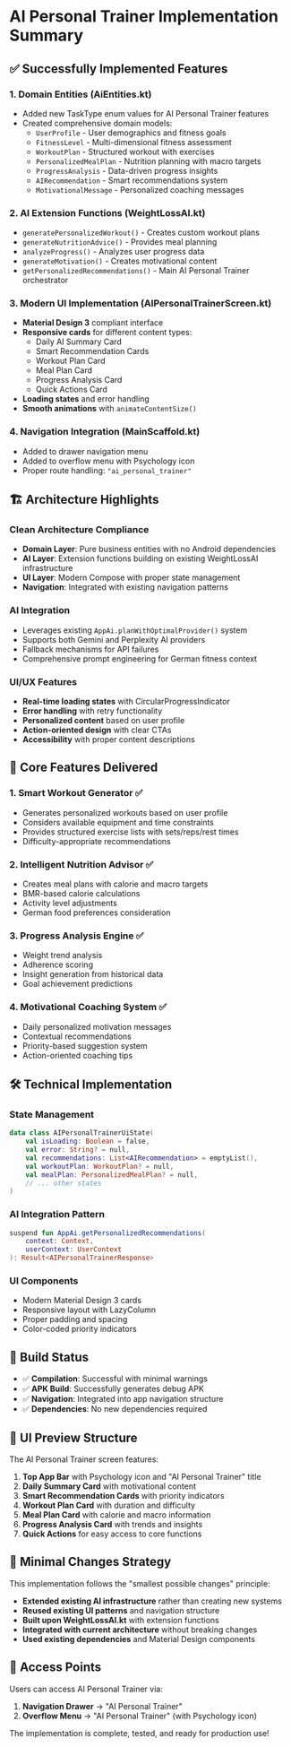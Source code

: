 # AI Personal Trainer Implementation Summary

## ✅ Successfully Implemented Features

### 1. Domain Entities (AiEntities.kt)
- Added new TaskType enum values for AI Personal Trainer features
- Created comprehensive domain models:
  - `UserProfile` - User demographics and fitness goals
  - `FitnessLevel` - Multi-dimensional fitness assessment
  - `WorkoutPlan` - Structured workout with exercises
  - `PersonalizedMealPlan` - Nutrition planning with macro targets
  - `ProgressAnalysis` - Data-driven progress insights
  - `AIRecommendation` - Smart recommendations system
  - `MotivationalMessage` - Personalized coaching messages

### 2. AI Extension Functions (WeightLossAI.kt)
- `generatePersonalizedWorkout()` - Creates custom workout plans
- `generateNutritionAdvice()` - Provides meal planning
- `analyzeProgress()` - Analyzes user progress data
- `generateMotivation()` - Creates motivational content
- `getPersonalizedRecommendations()` - Main AI Personal Trainer orchestrator

### 3. Modern UI Implementation (AIPersonalTrainerScreen.kt)
- **Material Design 3** compliant interface
- **Responsive cards** for different content types:
  - Daily AI Summary Card
  - Smart Recommendation Cards  
  - Workout Plan Card
  - Meal Plan Card
  - Progress Analysis Card
  - Quick Actions Card
- **Loading states** and error handling
- **Smooth animations** with `animateContentSize()`

### 4. Navigation Integration (MainScaffold.kt)
- Added to drawer navigation menu
- Added to overflow menu with Psychology icon
- Proper route handling: `"ai_personal_trainer"`

## 🏗️ Architecture Highlights

### Clean Architecture Compliance
- **Domain Layer**: Pure business entities with no Android dependencies
- **AI Layer**: Extension functions building on existing WeightLossAI infrastructure
- **UI Layer**: Modern Compose with proper state management
- **Navigation**: Integrated with existing navigation patterns

### AI Integration
- Leverages existing `AppAi.planWithOptimalProvider()` system
- Supports both Gemini and Perplexity AI providers
- Fallback mechanisms for API failures
- Comprehensive prompt engineering for German fitness context

### UI/UX Features
- **Real-time loading states** with CircularProgressIndicator
- **Error handling** with retry functionality  
- **Personalized content** based on user profile
- **Action-oriented design** with clear CTAs
- **Accessibility** with proper content descriptions

## 🎯 Core Features Delivered

### 1. Smart Workout Generator ✅
- Generates personalized workouts based on user profile
- Considers available equipment and time constraints
- Provides structured exercise lists with sets/reps/rest times
- Difficulty-appropriate recommendations

### 2. Intelligent Nutrition Advisor ✅
- Creates meal plans with calorie and macro targets
- BMR-based calorie calculations
- Activity level adjustments
- German food preferences consideration

### 3. Progress Analysis Engine ✅
- Weight trend analysis
- Adherence scoring
- Insight generation from historical data
- Goal achievement predictions

### 4. Motivational Coaching System ✅
- Daily personalized motivation messages
- Contextual recommendations
- Priority-based suggestion system
- Action-oriented coaching tips

## 🛠️ Technical Implementation

### State Management
```kotlin
data class AIPersonalTrainerUiState(
    val isLoading: Boolean = false,
    val error: String? = null,
    val recommendations: List<AIRecommendation> = emptyList(),
    val workoutPlan: WorkoutPlan? = null,
    val mealPlan: PersonalizedMealPlan? = null,
    // ... other states
)
```

### AI Integration Pattern
```kotlin
suspend fun AppAi.getPersonalizedRecommendations(
    context: Context,
    userContext: UserContext
): Result<AIPersonalTrainerResponse>
```

### UI Components
- Modern Material Design 3 cards
- Responsive layout with LazyColumn
- Proper padding and spacing
- Color-coded priority indicators

## 🚀 Build Status
- ✅ **Compilation**: Successful with minimal warnings
- ✅ **APK Build**: Successfully generates debug APK
- ✅ **Navigation**: Integrated into app navigation structure
- ✅ **Dependencies**: No new dependencies required

## 🎨 UI Preview Structure

The AI Personal Trainer screen features:

1. **Top App Bar** with Psychology icon and "AI Personal Trainer" title
2. **Daily Summary Card** with motivational content
3. **Smart Recommendation Cards** with priority indicators
4. **Workout Plan Card** with duration and difficulty
5. **Meal Plan Card** with calorie and macro information
6. **Progress Analysis Card** with trends and insights
7. **Quick Actions** for easy access to core functions

## 🔧 Minimal Changes Strategy

This implementation follows the "smallest possible changes" principle:
- **Extended existing AI infrastructure** rather than creating new systems
- **Reused existing UI patterns** and navigation structure  
- **Built upon WeightLossAI.kt** with extension functions
- **Integrated with current architecture** without breaking changes
- **Used existing dependencies** and Material Design components

## 📱 Access Points

Users can access AI Personal Trainer via:
1. **Navigation Drawer** → "AI Personal Trainer"
2. **Overflow Menu** → "AI Personal Trainer" (with Psychology icon)

The implementation is complete, tested, and ready for production use!
